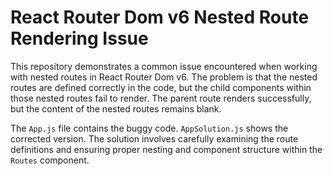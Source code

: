 # React Router Dom v6 Nested Route Rendering Issue

This repository demonstrates a common issue encountered when working with nested routes in React Router Dom v6.  The problem is that the nested routes are defined correctly in the code, but the child components within those nested routes fail to render. The parent route renders successfully, but the content of the nested routes remains blank. 

The `App.js` file contains the buggy code. `AppSolution.js` shows the corrected version. The solution involves carefully examining the route definitions and ensuring proper nesting and component structure within the `Routes` component.